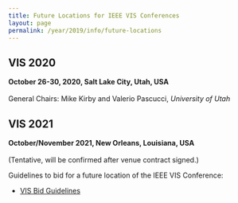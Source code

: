 ```yaml
---
title: Future Locations for IEEE VIS Conferences
layout: page
permalink: /year/2019/info/future-locations
---
```


## VIS 2020
**October 26-30, 2020, Salt Lake City, Utah, USA**<br>  
General Chairs: Mike Kirby and Valerio Pascucci, *University of Utah*

## VIS 2021
**October/November 2021, New Orleans, Louisiana, USA**<br>  
(Tentative, will be confirmed after venue contract signed.)<br>  


Guidelines to bid for a future location of the IEEE VIS Conference:<br>
* [VIS Bid Guidelines](/attachments/VISBidGuidelines.pdf)
